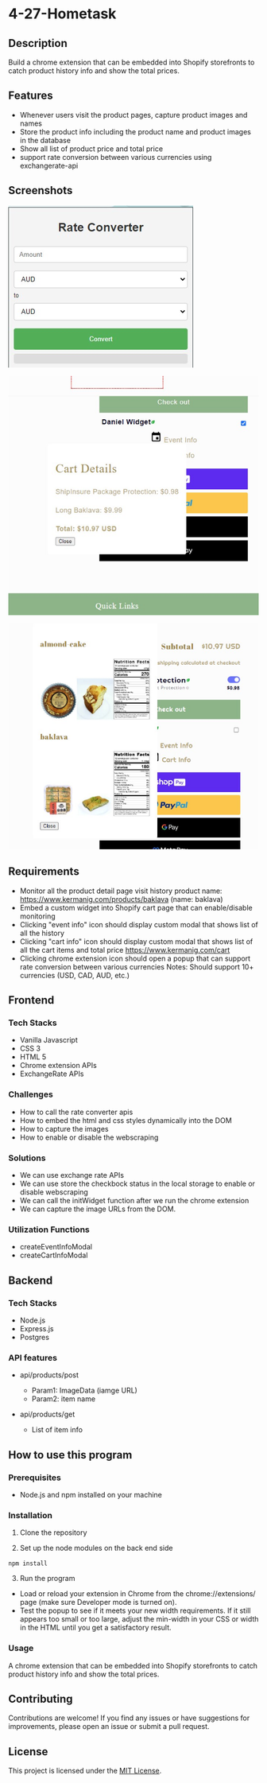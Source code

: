 # 4-27-Hometask

## Description

Build a chrome extension that can be embedded into Shopify storefronts to catch product history info and show the total prices.

## Features

- Whenever users visit the product pages, capture product images and names 
- Store the product info including the product name and product images in the database
- Show all list of product price and total price 
- support rate conversion between various currencies using exchangerate-api 

## Screenshots
![Rate converter](/screenshots/Annotation%202024-04-27%20215708.jpg "Rate converter")

![Event info](/screenshots/Annotation%202024-04-28%20001305.jpg "Event info")

![Cart info](/screenshots/Annotation%202024-04-28%20024912.jpg "Cart info")

## Requirements

- Monitor all the product detail page visit history product name: https://www.kermanig.com/products/baklava (name: baklava)
- Embed a custom widget into Shopify cart page that can enable/disable monitoring
- Clicking "event info" icon should display custom modal that shows list of all the history
- Clicking "cart info" icon should display custom modal that shows list of all the cart items and total price
https://www.kermanig.com/cart
- Clicking chrome extension icon should open a popup that can support rate conversion between various currencies
  Notes: Should support 10+ currencies (USD, CAD, AUD, etc.)

## Frontend

### Tech Stacks

- Vanilla Javascript
- CSS 3 
- HTML 5
- Chrome extension APIs
- ExchangeRate APIs

### Challenges

- How to call the rate converter apis
- How to embed the html and css styles dynamically into the DOM 
- How to capture the images
- How to enable or disable the webscraping

### Solutions

- We can use exchange rate APIs
- We can use store the checkbock status in the local storage to enable or disable webscraping
- We can call the initWidget function after we run the chrome extension
- We can capture the image URLs from the DOM.

### Utilization Functions

- createEventInfoModal
- createCartInfoModal

## Backend
### Tech Stacks
- Node.js
- Express.js
- Postgres

### API features
- api/products/post
	- Param1: ImageData (iamge URL)
  - Param2: item name

- api/products/get
  - List of item info
## How to use this program

### Prerequisites
- Node.js and npm installed on your machine

### Installation

1. Clone the repository

2. Set up the node modules on the back end side

```shell
npm install
```

3. Run the program

- Load or reload your extension in Chrome from the chrome://extensions/ page (make sure Developer mode is turned on).
- Test the popup to see if it meets your new width requirements. If it still appears too small or too large, adjust the min-width in your CSS or width in the HTML until you get a satisfactory result.


### Usage

A chrome extension that can be embedded into Shopify storefronts to catch product history info and show the total prices.
## Contributing

Contributions are welcome! If you find any issues or have suggestions for improvements, please open an issue or submit a pull request.

## License

This project is licensed under the [MIT License](LICENSE).
